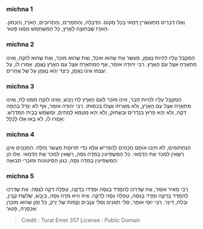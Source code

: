 
### michna 1
וְאֵלּוּ דְבָרִים מִתְעַשְּׂרִין דְּמַאי בְּכָל מָקוֹם. הַדְּבֵלָה, וְהַתְּמָרִים, וְהֶחָרוּבִים, הָאֹרֶז, וְהַכַּמּוֹן. הָאֹרֶז שֶׁבְּחוּצָה לָאָרֶץ, כָּל הַמִּשְׁתַּמֵּשׁ מִמֶּנּוּ פָּטוּר:

### michna 2
הַמְקַבֵּל עָלָיו לִהְיוֹת נֶאֱמָן, מְעַשֵּׂר אֶת שֶׁהוּא אוֹכֵל, וְאֶת שֶׁהוּא מוֹכֵר, וְאֶת שֶׁהוּא לוֹקֵחַ, וְאֵינוֹ מִתְאָרֵחַ אֵצֶל עַם הָאָרֶץ. רַבִּי יְהוּדָה אוֹמֵר, אַף הַמִּתְאָרֵחַ אֵצֶל עַם הָאָרֶץ נֶאֱמָן. אָמְרוּ לוֹ, עַל עַצְמוֹ אֵינוֹ נֶאֱמָן, כֵּיצַד יְהֵא נֶאֱמָן עַל שֶׁל אֲחֵרִים:

### michna 3
הַמְקַבֵּל עָלָיו לִהְיוֹת חָבֵר, אֵינוֹ מוֹכֵר לְעַם הָאָרֶץ לַח וְיָבֵשׁ, וְאֵינוֹ לוֹקֵחַ מִמֶּנּוּ לַח, וְאֵינוֹ מִתְאָרֵח אֵצֶל עַם הָאָרֶץ, וְלֹא מְאָרְחוֹ אֶצְלוֹ בִּכְסוּתוֹ. רַבִּי יְהוּדָה אוֹמֵר, אַף לֹא יְגַדֵּל בְּהֵמָה דַקָּה, וְלֹא יְהֵא פָרוּץ בִּנְדָרִים וּבִשְׂחוֹק, וְלֹא יְהֵא מִטַּמֵּא לְמֵתִים, וּמְשַׁמֵּשׁ בְּבֵית הַמִּדְרָשׁ. אָמְרוּ לוֹ, לֹא בָאוּ אֵלּוּ לַכְּלָל:

### michna 4
הַנַּחְתּוֹמִים, לֹא חִיְּבוּ אוֹתָם חֲכָמִים לְהַפְרִישׁ אֶלָּא כְדֵי תְרוּמַת מַעֲשֵׂר וְחַלָּה. הַחֶנְוָנִים אֵינָן רַשָּׁאִין לִמְכֹּר אֶת הַדְּמַאי. כָּל הַמַּשְׁפִּיעִין בְּמִדָּה גַסָּה, רַשָּׁאִין לִמְכֹּר אֶת הַדְּמַאי. אֵלּוּ הֵן הַמַּשְׁפִּיעִין בְּמִדָּה גַסָּה, כְּגוֹן הַסִּיטוֹנוֹת וּמוֹכְרֵי תְבוּאָה:

### michna 5
רַבִּי מֵאִיר אוֹמֵר, אֶת שֶׁדַּרְכּוֹ לְהִמָּדֵד בְּגַסָּה וּמְדָדוֹ בְדַקָּה, טְפֵלָה דַקָּה לַגַּסָּה. אֶת שֶׁדַּרְכּוֹ לְהִמָּדֵד בְּדַקָּה וּמָדַד בַּגַסָּה, טְפֵלָה גַסָּה לַדַּקָּה. אֵיזוֹ הִיא מִדָּה גַסָּה, בְּיָבֵשׁ, שְׁלשֶׁת קַבִּין, וּבְלַח, דִּינָר. רַבִּי יוֹסֵי אוֹמֵר, סַלֵּי תְאֵנִים וְסַלֵּי עֲנָבִים וְקֻפּוֹת שֶׁל יָרָק, כָּל זְמַן שֶׁהוּא מוֹכְרָן אַכְסָרָה, פָּטוּר:

>Credit : Torat Emet 357
>License : Public Domain 